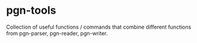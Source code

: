 # pgn-tools
Collection of useful functions / commands that combine different functions from pgn-parser, pgn-reader, pgn-writer.
